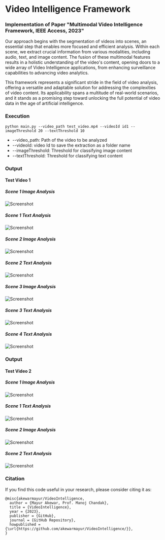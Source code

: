 # Video Intelligence Framework

### Implementation of Paper "Multimodal Video Intelligence Framework, IEEE Access, 2023"
Our approach begins with the segmentation of videos into scenes, an essential step that enables more focused and efficient analysis. Within each scene, we extract crucial information from various modalities, including audio, text, and image content. The fusion of these multimodal features results in a holistic understanding of the video's content, opening doors to a wide array of Video Intelligence applications, from enhancing surveillance capabilities to advancing video analytics.

This framework represents a significant stride in the field of video analysis, offering a versatile and adaptable solution for addressing the complexities of video content. Its applicability spans a multitude of real-world scenarios, and it stands as a promising step toward unlocking the full potential of video data in the age of artificial intelligence.

### Execution
```
python main.py --video_path test_video.mp4 --videoId id1 --imageThreshold 20 --textThreshold 10
```
* --video_path: Path of the video to be analyzed
* --videoId: video Id to save the extraction as a folder name
* --imageThreshold: Threshold for classifying image content
* --textThreshold: Threshold for classifying text content

### Output
#### Test Video 1
##### Scene 1 Image Analysis
![Screenshot](output/video1/scene1.png)
##### Scene 1 Text Analysis
![Screenshot](output/video1/texts1.png)

##### Scene 2 Image Analysis
![Screenshot](output/video1/scene2.png)
##### Scene 2 Text Analysis
![Screenshot](output/video1/texts2.png)

##### Scene 3 Image Analysis
![Screenshot](output/video1/scene3.png)
##### Scene 3 Text Analysis
![Screenshot](output/video1/texts3.png)

##### Scene 4 Text Analysis
![Screenshot](output/video1/texts4.png)


### Output
#### Test Video 2
##### Scene 1 Image Analysis
![Screenshot](output/video2/v2scene1.png)
##### Scene 1 Text Analysis
![Screenshot](output/video2/v1t1.png)

##### Scene 2 Image Analysis
![Screenshot](output/video2/v2scene2.png)
##### Scene 2 Text Analysis
![Screenshot](output/video2/v1t2.png)

### Citation
If you find this code useful in your research, please consider citing it as:
```
@misc{akewarmayur/VideoIntelligence,
  author = {Mayur Akewar, Prof. Manoj Chandak},
  title = {VideoIntelligence},
  year = {2023},
  publisher = {GitHub},
  journal = {GitHub Repository},
  howpublished = {\url{https://github.com/akewarmayur/VideoIntelligence/}},
}
```

